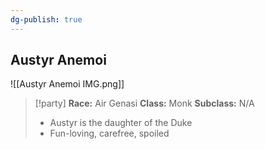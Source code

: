 ```yaml
---
dg-publish: true
---
```


## Austyr Anemoi
![[Austyr Anemoi IMG.png]]

>[!party]
> **Race:** Air Genasi
> **Class:** Monk
> **Subclass:** N/A
> 
> - Austyr is the daughter of the Duke 
> - Fun-loving, carefree, spoiled

